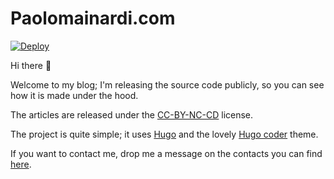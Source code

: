 # Paolomainardi.com

[![Deploy](https://github.com/paolomainardi/paolomainardi.com/actions/workflows/firebase-hosting-merge.yml/badge.svg)](https://github.com/paolomainardi/paolomainardi.com/actions/workflows/firebase-hosting-merge.yml)

Hi there 👋

Welcome to my blog; I'm releasing the source code publicly, so you can see how it is made under the hood.

The articles are released under the [CC-BY-NC-CD](https://creativecommons.org/licenses/by-nc-nd/4.0/) license.

The project is quite simple; it uses [Hugo](https://gohugo.it) and the lovely [
Hugo coder](https://github.com/luizdepra/hugo-coder) theme.

If you want to contact me, drop me a message on the contacts you can find [here](https://www.paolomainardi.com/about/).

